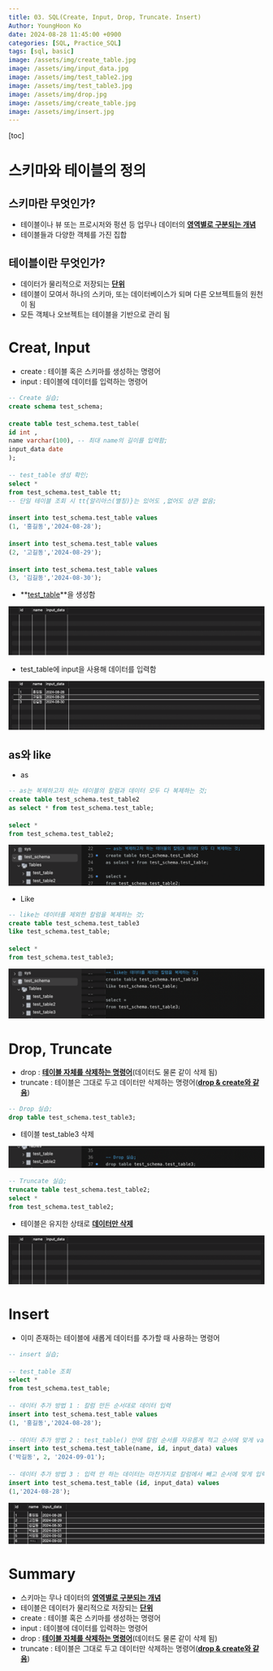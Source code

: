 ```yaml
---
title: 03. SQL(Create, Input, Drop, Truncate. Insert)
Author: YoungHoon Ko
date: 2024-08-28 11:45:00 +0900
categories: [SQL, Practice_SQL]
tags: [sql, basic]
image: /assets/img/create_table.jpg
image: /assets/img/input_data.jpg
image: /assets/img/test_table2.jpg
image: /assets/img/test_table3.jpg
image: /assets/img/drop.jpg
image: /assets/img/create_table.jpg
image: /assets/img/insert.jpg
---
```

[toc]

# 스키마와 테이블의 정의

## 스키마란 무엇인가?

- 테이블이나 뷰 또는 프로시저와 펑션 등 업무나 데이터의 **<u>영역별로 구분되는 개념</u>**
- 테이블들과 다양한 객체를 가진 집합

## 테이블이란 무엇인가?

- 데이터가 물리적으로 저장되는 **<u>단위</u>**
- 테이블이 모여서 하나의 스키마, 또는 데이터베이스가 되며 다른 오브젝트들의 원천이 됨
- 모든 객체나 오브젝트는 테이블을 기반으로 관리 됨

# Creat, Input

- create : 테이블 혹은 스키마를 생성하는 명령어
- input : 테이블에 데이터를 입력하는 명령어

```sql
-- Create 실습;
create schema test_schema;

create table test_schema.test_table(
id int ,
name varchar(100), -- 최대 name의 길이를 입력함;
input_data date
);

-- test_table 생성 확인;
select *
from test_schema.test_table tt;
-- 단일 테이블 조회 시 tt{알리아스(별칭)}는 있어도 ,없어도 상관 없음;

insert into test_schema.test_table values
(1, '홍길동','2024-08-28');

insert into test_schema.test_table values
(2, '고길동','2024-08-29');

insert into test_schema.test_table values
(3, '김길동','2024-08-30');
```

- **<u>test_table</u>**을 생성함

![](/assets/img/create_table.jpg)

- test_table에 input을 사용해 데이터를 입력함

![](/assets/img/input_data.jpg)



## as와 like

- as

```sql
-- as는 복제하고자 하는 테이블의 칼럼과 데이터 모두 다 복제하는 것;
create table test_schema.test_table2
as select * from test_schema.test_table;

select *
from test_schema.test_table2;
```

![](/assets/img/test_table2.jpg)



- Like

```sql
-- like는 데이터를 제외한 칼럼을 복제하는 것;
create table test_schema.test_table3
like test_schema.test_table;

select *
from test_schema.test_table3;
```

![](/assets/img/test_table3.jpg)



# Drop, Truncate

- drop : **<u>테이블 자체를 삭제하는 명령어</u>**(데이터도 물론 같이 삭제 됨)
- truncate : 테이블은 그대로 두고 데이터만 삭제하는 명령어(**<u>drop & create와 같음</u>**)

```sql
-- Drop 실습;
drop table test_schema.test_table3;
```

- 테이블 test_table3 삭제

![](/assets/img/drop.jpg)

```sql
-- Truncate 실습;
truncate table test_schema.test_table2;
select *
from test_schema.test_table2;
```

- 테이블은 유지한 상태로 **<u>데이터만 삭제</u>**

![](/assets/img/create_table.jpg)



# Insert

- 이미 존재하는 테이블에 새롭게 데이터를 추가할 때 사용하는 명령어

```sql
-- insert 실습;

-- test_table 조회
select * 
from test_schema.test_table;

-- 데이터 추가 방법 1 : 칼럼 만든 순서대로 데이터 입력
insert into test_schema.test_table values
(1, '홍길동','2024-08-28');

-- 데이터 추가 방법 2 : test_table() 안에 칼럼 순서를 자유롭게 적고 순서에 맞게 values에 입력
insert into test_schema.test_table(name, id, input_data) values
('박길동', 2, '2024-09-01');

-- 데이터 추가 방법 3 : 입력 안 하는 데이터는 마찬가지로 칼럼에서 빼고 순서에 맞게 입력
insert into test_schema.test_table (id, input_data) values
(1,'2024-08-28');
```

![](/assets/img/insert.jpg)

# Summary

- 스키마는 무나 데이터의 **<u>영역별로 구분되는 개념</u>**
- 테이블은 데이터가 물리적으로 저장되는 **<u>단위</u>**
- create : 테이블 혹은 스키마를 생성하는 명령어
- input : 테이블에 데이터를 입력하는 명령어
- drop : **<u>테이블 자체를 삭제하는 명령어</u>**(데이터도 물론 같이 삭제 됨)
- truncate : 테이블은 그대로 두고 데이터만 삭제하는 명령어(**<u>drop & create와 같음</u>**)

